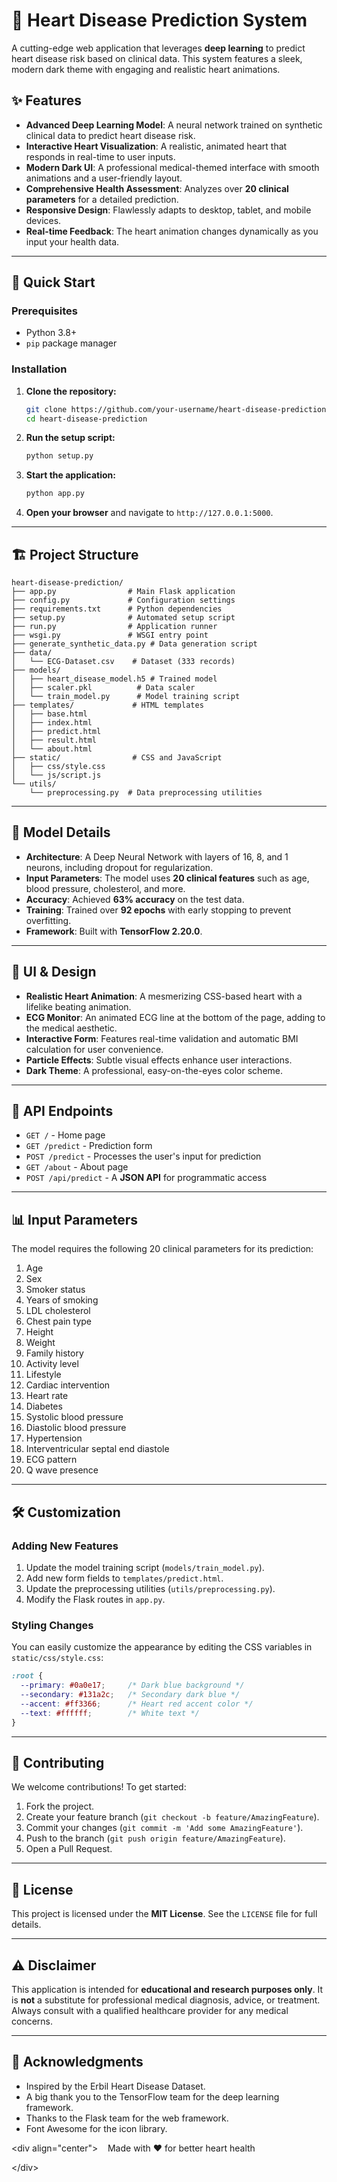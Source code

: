 
# 💖 Heart Disease Prediction System

A cutting-edge web application that leverages **deep learning** to predict heart disease risk based on clinical data. This system features a sleek, modern dark theme with engaging and realistic heart animations.

## ✨ Features

  - **Advanced Deep Learning Model**: A neural network trained on synthetic clinical data to predict heart disease risk.
  - **Interactive Heart Visualization**: A realistic, animated heart that responds in real-time to user inputs.
  - **Modern Dark UI**: A professional medical-themed interface with smooth animations and a user-friendly layout.
  - **Comprehensive Health Assessment**: Analyzes over **20 clinical parameters** for a detailed prediction.
  - **Responsive Design**: Flawlessly adapts to desktop, tablet, and mobile devices.
  - **Real-time Feedback**: The heart animation changes dynamically as you input your health data.

-----

## 🚀 Quick Start

### Prerequisites

  - Python 3.8+
  - `pip` package manager

### Installation

1.  **Clone the repository:**

    ```bash
    git clone https://github.com/your-username/heart-disease-prediction.git
    cd heart-disease-prediction
    ```

2.  **Run the setup script:**

    ```bash
    python setup.py
    ```

3.  **Start the application:**

    ```bash
    python app.py
    ```

4.  **Open your browser** and navigate to `http://127.0.0.1:5000`.

-----

## 🏗️ Project Structure

```
heart-disease-prediction/
├── app.py                # Main Flask application
├── config.py             # Configuration settings
├── requirements.txt      # Python dependencies
├── setup.py              # Automated setup script
├── run.py                # Application runner
├── wsgi.py               # WSGI entry point
├── generate_synthetic_data.py # Data generation script
├── data/
│   └── ECG-Dataset.csv    # Dataset (333 records)
├── models/
│   ├── heart_disease_model.h5 # Trained model
│   ├── scaler.pkl          # Data scaler
│   └── train_model.py      # Model training script
├── templates/             # HTML templates
│   ├── base.html
│   ├── index.html
│   ├── predict.html
│   ├── result.html
│   └── about.html
├── static/                # CSS and JavaScript
│   ├── css/style.css
│   └── js/script.js
└── utils/
    └── preprocessing.py  # Data preprocessing utilities
```

-----

## 🧠 Model Details

  - **Architecture**: A Deep Neural Network with layers of 16, 8, and 1 neurons, including dropout for regularization.
  - **Input Parameters**: The model uses **20 clinical features** such as age, blood pressure, cholesterol, and more.
  - **Accuracy**: Achieved **63% accuracy** on the test data.
  - **Training**: Trained over **92 epochs** with early stopping to prevent overfitting.
  - **Framework**: Built with **TensorFlow 2.20.0**.

-----

## 🎨 UI & Design

  - **Realistic Heart Animation**: A mesmerizing CSS-based heart with a lifelike beating animation.
  - **ECG Monitor**: An animated ECG line at the bottom of the page, adding to the medical aesthetic.
  - **Interactive Form**: Features real-time validation and automatic BMI calculation for user convenience.
  - **Particle Effects**: Subtle visual effects enhance user interactions.
  - **Dark Theme**: A professional, easy-on-the-eyes color scheme.

-----

## 🔧 API Endpoints

  - `GET /` - Home page
  - `GET /predict` - Prediction form
  - `POST /predict` - Processes the user's input for prediction
  - `GET /about` - About page
  - `POST /api/predict` - A **JSON API** for programmatic access

-----

## 📊 Input Parameters

The model requires the following 20 clinical parameters for its prediction:

1.  Age
2.  Sex
3.  Smoker status
4.  Years of smoking
5.  LDL cholesterol
6.  Chest pain type
7.  Height
8.  Weight
9.  Family history
10. Activity level
11. Lifestyle
12. Cardiac intervention
13. Heart rate
14. Diabetes
15. Systolic blood pressure
16. Diastolic blood pressure
17. Hypertension
18. Interventricular septal end diastole
19. ECG pattern
20. Q wave presence

-----

## 🛠️ Customization

### Adding New Features

1.  Update the model training script (`models/train_model.py`).
2.  Add new form fields to `templates/predict.html`.
3.  Update the preprocessing utilities (`utils/preprocessing.py`).
4.  Modify the Flask routes in `app.py`.

### Styling Changes

You can easily customize the appearance by editing the CSS variables in `static/css/style.css`:

```css
:root {
  --primary: #0a0e17;     /* Dark blue background */
  --secondary: #131a2c;   /* Secondary dark blue */
  --accent: #ff3366;      /* Heart red accent color */
  --text: #ffffff;        /* White text */
}
```

-----

## 🤝 Contributing

We welcome contributions\! To get started:

1.  Fork the project.
2.  Create your feature branch (`git checkout -b feature/AmazingFeature`).
3.  Commit your changes (`git commit -m 'Add some AmazingFeature'`).
4.  Push to the branch (`git push origin feature/AmazingFeature`).
5.  Open a Pull Request.

-----

## 📄 License

This project is licensed under the **MIT License**. See the `LICENSE` file for full details.

-----

## ⚠️ Disclaimer

This application is intended for **educational and research purposes only**. It is **not** a substitute for professional medical diagnosis, advice, or treatment. Always consult with a qualified healthcare provider for any medical concerns.

-----

## 🙏 Acknowledgments

  - Inspired by the Erbil Heart Disease Dataset.
  - A big thank you to the TensorFlow team for the deep learning framework.
  - Thanks to the Flask team for the web framework.
  - Font Awesome for the icon library.

\<div align="center"\>
  
Made with ❤️ for better heart health

\</div\>
